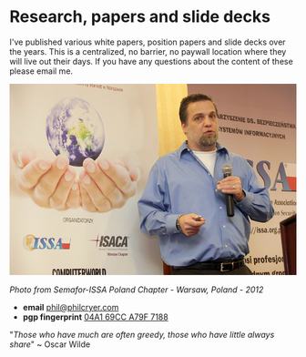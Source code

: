 # Research, papers and slide decks

I've published various white papers, position papers and slide decks over the years. This is a centralized, no barrier, no paywall location where they will live out their days. If you have any questions about the content of these please email me.

![Semafor-ISSA Poland Chapter - Warsaw, Poland - 2012](2012-semaforpoland-philcryer-isyourdatasecureprivacyandtrustinthesocialweb.jpg)

*Photo from Semafor-ISSA Poland Chapter - Warsaw, Poland - 2012*

* **email** <a href="mailto:phil@philcryer.com?subject=philcryer%2Fresearch%20query">phil@philcryer.com</a>
* **pgp fingerprint** <a href="https://keybase.io/fak3r">04A1 69CC A79F 7188</a>

"*Those who have much are often greedy, those who have little always share*" ~ Oscar Wilde

